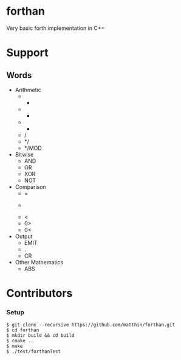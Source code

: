 # forthan
Very basic forth implementation in C++

# Support
## Words
* Arithmetic
  * +
  * -
  * *
  * /
  * */
  * */MOD
* Bitwise
  * AND
  * OR
  * XOR
  * NOT
* Comparison
  * =
  * >
  * <
  * 0>
  * 0<
* Output
  * EMIT
  * .
  * CR
* Other Mathematics
  * ABS

# Contributors
### Setup
```Shell
$ git clone --recursive https://github.com/matthin/forthan.git
$ cd forthan
$ mkdir build && cd build
$ cmake ..
$ make
$ ./test/forthanTest
```

